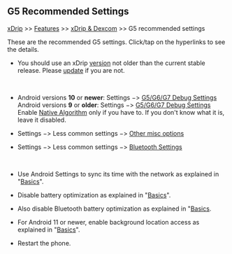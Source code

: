 ## G5 Recommended Settings  
[xDrip](../README.md) >> [Features](./Features_page.md) >> [xDrip & Dexcom](./Dexcom_page.md) >> G5 recommended settings  
  
These are the recommended G5 settings.  Click/tap on the hyperlinks to see the details.  

* You should use an xDrip [version](./xDrip-Version.md) not older than the current stable release.  Please [update](./Updates.md) if you are not.  
<br/>  

* Android versions **10** or **newer**:  Settings &#8722;> [G5/G6/G7 Debug Settings](./images/g5-recommended-settings.png)  
  Android versions **9** or **older**:  Settings &#8722;> [G5/G6/G7 Debug Settings](./images/g5_An9-recommended-settings.png)  
Enable [Native Algorithm](./Native-Algorithm.md) only if you have to.  If you don't know what it is, leave it disabled.  

* Settings &#8722;> Less common settings &#8722;> [Other misc options](./images/other-misc-recommended.png)  

* Settings &#8722;> Less common settings &#8722;> [Bluetooth Settings](./images/ble-recommended-stngs.png)  
  
<br/>  
  
* Use Android Settings to sync its time with the network as explained in "[Basics](./Dexcom-Basics.md#phone-time-accuracy)".  

* Disable battery optimization as explained in "[Basics](./Dexcom-Basics.md#battery-optimization)".  

* Also disable Bluetooth battery optimization as explained in "[Basics](./Dexcom-Basics.md#bluetooth-battery-optimization).  

* For Android 11 or newer, enable background location access as explained in "[Basics](./Dexcom-Basics.md#location-and-bluetooth)".  

* Restart the phone.  
